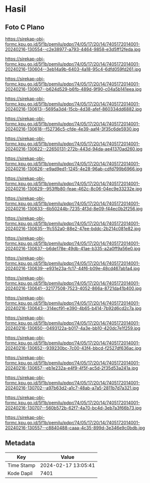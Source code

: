 # Hasil

## Foto C Plano

https://sirekap-obj-formc.kpu.go.id/5f1b/pemilu/pdpr/74/05/17/20/14/7405172014001-20240216-130554--c2e38977-a793-4464-9858-e3d5ff12feda.jpg

https://sirekap-obj-formc.kpu.go.id/5f1b/pemilu/pdpr/74/05/17/20/14/7405172014001-20240216-130604--3eb14a9b-6403-4a18-95c4-6dfd059fd261.jpg

https://sirekap-obj-formc.kpu.go.id/5f1b/pemilu/pdpr/74/05/17/20/14/7405172014001-20240216-130607--b624d529-b6fb-489d-9f90-c04a5b141eea.jpg

https://sirekap-obj-formc.kpu.go.id/5f1b/pemilu/pdpr/74/05/17/20/14/7405172014001-20240216-130613--5695a3d4-15cb-4d38-afef-860334dd6882.jpg

https://sirekap-obj-formc.kpu.go.id/5f1b/pemilu/pdpr/74/05/17/20/14/7405172014001-20240216-130618--f52736c5-cfde-4e39-aaf4-3f35c6de5930.jpg

https://sirekap-obj-formc.kpu.go.id/5f1b/pemilu/pdpr/74/05/17/20/14/7405172014001-20240216-130622--22650131-272b-443d-94da-ae41370ad260.jpg

https://sirekap-obj-formc.kpu.go.id/5f1b/pemilu/pdpr/74/05/17/20/14/7405172014001-20240216-130626--e9ad9ed1-1245-4e28-96ab-cdfd799b6966.jpg

https://sirekap-obj-formc.kpu.go.id/5f1b/pemilu/pdpr/74/05/17/20/14/7405172014001-20240216-130629--953ffb80-feae-462c-8c06-04ec9e33232e.jpg

https://sirekap-obj-formc.kpu.go.id/5f1b/pemilu/pdpr/74/05/17/20/14/7405172014001-20240216-130633--6b50244b-7235-4f3d-8e09-f44ec0b2f256.jpg

https://sirekap-obj-formc.kpu.go.id/5f1b/pemilu/pdpr/74/05/17/20/14/7405172014001-20240216-130635--1fc552a0-88e2-47ee-bddc-2b214c081e82.jpg

https://sirekap-obj-formc.kpu.go.id/5f1b/pemilu/pdpr/74/05/17/20/14/7405172014001-20240216-130637--b6de178e-49db-41ae-b335-a2a0ff9a56e0.jpg

https://sirekap-obj-formc.kpu.go.id/5f1b/pemilu/pdpr/74/05/17/20/14/7405172014001-20240216-130639--e931e23a-fc17-44f6-b09e-48cd467ab1a4.jpg

https://sirekap-obj-formc.kpu.go.id/5f1b/pemilu/pdpr/74/05/17/20/14/7405172014001-20240216-130641--32177508-7523-4052-866a-8721da41b400.jpg

https://sirekap-obj-formc.kpu.go.id/5f1b/pemilu/pdpr/74/05/17/20/14/7405172014001-20240216-130643--314ecf91-e390-4b65-b414-7b92d6cd2c7a.jpg

https://sirekap-obj-formc.kpu.go.id/5f1b/pemilu/pdpr/74/05/17/20/14/7405172014001-20240216-130650--0493122a-b017-4a3e-bb10-420dc7e1f259.jpg

https://sirekap-obj-formc.kpu.go.id/5f1b/pemilu/pdpr/74/05/17/20/14/7405172014001-20240216-130652--939230bc-7c00-43f4-bbcd-f2527df636ac.jpg

https://sirekap-obj-formc.kpu.go.id/5f1b/pemilu/pdpr/74/05/17/20/14/7405172014001-20240216-130657--eb1e232a-e4f9-4f5f-ac5d-2f35d53a241a.jpg

https://sirekap-obj-formc.kpu.go.id/5f1b/pemilu/pdpr/74/05/17/20/14/7405172014001-20240216-130702--a97b63d2-a1c7-48ab-a7a5-2811b7d7a321.jpg

https://sirekap-obj-formc.kpu.go.id/5f1b/pemilu/pdpr/74/05/17/20/14/7405172014001-20240216-130707--560b572b-62f7-4a70-bc4d-3eb7a3f66b73.jpg

https://sirekap-obj-formc.kpu.go.id/5f1b/pemilu/pdpr/74/05/17/20/14/7405172014001-20240216-130557--c8840488-caaa-4c35-899d-3e346e9c0bdb.jpg


## Metadata

| Key        | Value               |
| ---------- | ------------------- |
| Time Stamp | 2024-02-17 13:05:41 |
| Kode Dapil | 7401                |



